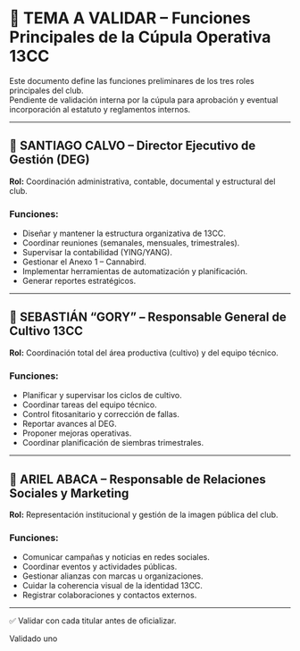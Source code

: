 
# 📌 TEMA A VALIDAR – Funciones Principales de la Cúpula Operativa 13CC

Este documento define las funciones preliminares de los tres roles principales del club.  
Pendiente de validación interna por la cúpula para aprobación y eventual incorporación al estatuto y reglamentos internos.

---

## 🧠 SANTIAGO CALVO – Director Ejecutivo de Gestión (DEG)

**Rol:** Coordinación administrativa, contable, documental y estructural del club.

### Funciones:
- Diseñar y mantener la estructura organizativa de 13CC.
- Coordinar reuniones (semanales, mensuales, trimestrales).
- Supervisar la contabilidad (YING/YANG).
- Gestionar el Anexo 1 – Cannabird.
- Implementar herramientas de automatización y planificación.
- Generar reportes estratégicos.

---

## 🌱 SEBASTIÁN “GORY” – Responsable General de Cultivo 13CC

**Rol:** Coordinación total del área productiva (cultivo) y del equipo técnico.

### Funciones:
- Planificar y supervisar los ciclos de cultivo.
- Coordinar tareas del equipo técnico.
- Control fitosanitario y corrección de fallas.
- Reportar avances al DEG.
- Proponer mejoras operativas.
- Coordinar planificación de siembras trimestrales.

---

## 📢 ARIEL ABACA – Responsable de Relaciones Sociales y Marketing

**Rol:** Representación institucional y gestión de la imagen pública del club.

### Funciones:
- Comunicar campañas y noticias en redes sociales.
- Coordinar eventos y actividades públicas.
- Gestionar alianzas con marcas u organizaciones.
- Cuidar la coherencia visual de la identidad 13CC.
- Registrar colaboraciones y contactos externos.

---

✅ Validar con cada titular antes de oficializar.

Validado uno